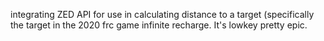 
integrating ZED API for use in calculating distance to a target (specifically the target in the 2020 frc game infinite recharge. It's lowkey pretty epic.



